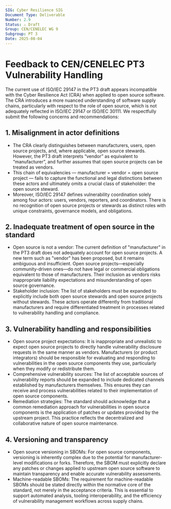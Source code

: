 ```yaml
---
SIG: Cyber Resilience SIG
Document Type: Deliverable
Number: 2.9
Status: ⚠️ Draft
Group: CEN/CENELEC WG 9
Subgroup: PT 3
Date: 2025-08-04
---
```

# Feedback to CEN/CENELEC PT3 Vulnerability Handling

The current use of ISO/IEC 29147 in the PT3 draft appears incompatible with the Cyber Resilience Act (CRA) when applied to open source software. The CRA introduces a more nuanced understanding of software supply chains, particularly with respect to the role of open source, which is not adequately reflected in ISO/IEC 29147 or ISO/IEC 30111. We respectfully submit the following concerns and recommendations:
## 1. Misalignment in actor definitions
- The CRA clearly distinguishes between manufacturers, users, open source projects, and, where applicable, open source stewards. However, the PT3 draft interprets “vendor” as equivalent to “manufacturer”, and further assumes that open source projects can be treated as vendors.
- This chain of equivalencies — manufacturer = vendor = open source project — fails to capture the functional and legal distinctions between these actors and ultimately omits a crucial class of stakeholder: the open source steward.
- Moreover, ISO/IEC 29147 defines vulnerability coordination solely among four actors: users, vendors, reporters, and coordinators. There is no recognition of open source projects or stewards as distinct roles with unique constraints, governance models, and obligations.

## 2. Inadequate treatment of open source in the standard

- Open source is not a vendor: The current definition of "manufacturer" in the PT3 draft does not adequately account for open source projects. A new term such as "vendor" has been proposed, but it remains ambiguous and insufficient. Open source projects—especially community-driven ones—do not have legal or commercial obligations equivalent to those of manufacturers. Their inclusion as vendors risks inappropriate liability expectations and misunderstanding of open source governance.
- Stakeholder inclusion: The list of stakeholders must be expanded to explicitly include both open source stewards and open source projects without stewards. These actors operate differently from traditional manufacturers and require differentiated treatment in processes related to vulnerability handling and compliance.

## 3. Vulnerability handling and responsibilities
- Open source project expectations: It is inappropriate and unrealistic to expect open source projects to directly handle vulnerability disclosure requests in the same manner as vendors. Manufacturers (or product integrators) should be responsible for evaluating and responding to vulnerabilities in the open source components they use, particularly when they modify or redistribute them.
- Comprehensive vulnerability sources: The list of acceptable sources of vulnerability reports should be expanded to include dedicated channels established by manufacturers themselves. This ensures they can receive and process vulnerabilities related to their implementation of open source components.
- Remediation strategies: The standard should acknowledge that a common remediation approach for vulnerabilities in open source components is the application of patches or updates provided by the upstream project. This practice reflects the decentralized and collaborative nature of open source maintenance.
## 4. Versioning and transparency
- Open source versioning in SBOMs: For open source components, versioning is inherently complex due to the potential for manufacturer-level modifications or forks. Therefore, the SBOM must explicitly declare any patches or changes applied to upstream open source software to maintain transparency and enable accurate vulnerability assessments.
- Machine-readable SBOMs: The requirement for machine-readable SBOMs should be stated directly within the normative core of the standard, not merely in the acceptance criteria. This is essential to support automated analysis, tooling interoperability, and the efficiency of vulnerability management workflows across supply chains.

